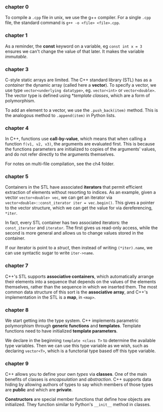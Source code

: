 ### chapter 0

To compile a `.cpp` file in unix, we use the g++ compiler. For a single `.cpp` file, the standard command is `g++ -o <file> <file>.cpp`.

### chapter 1

As a reminder, the **const** keyword on a variable, eg `const int x = 3` ensures we can't change the value of that later. It makes the variable *immutable*.

### chapter 3

C-style static arrays are limited. The C++ standard library (STL) has as a *container* the dynamic array (called here a **vector**). To specify a vector, we use type `vector<underlying datatype>`, eg. `vector<int>` or `vector<double>`. The vector type is defined using **template classes*, which are a form of polymorphism.

To add an element to a vector, we use the `.push_back(item)` method. This is the analogous method to `.append(item)` in Python lists.

### chapter 4

In C++, functions use **call-by-value**, which means that when calling a function `f(v1, v2, v3)`, the arguments are evaluated first. This is because the functions parameters are initialized to copies of the arguments' values, and do not refer directly to the arguments themselves.

For notes on multi-file compilation, see the ch4 folder.

### chapter 5

Containers in the STL have associated **iterators** that permit efficient extraction of elements without resorting to indices. As an example, given a vector `vector<double> vec`, we can get an iterator via `vector<double>::const_iterator iter = vec.begin()`. This gives a pointer to the vector structure, which we can get the value for via dereferencing, `*iter`.

In fact, every STL container has two associated iterators: the `const_iterator` and `iterator`. The first gives us read-only access, while the second is more general and allows us to change values stored in the container.

If our iterator is point to a *struct*, then instead of writing `(*iter).name`, we can use syntactic sugar to write `iter->name`.

### chapter 7

C++'s STL supports **associative containers**, which automatically arrange their elements into a sequence that depends on the values of the elements themselves, rather than the sequence in which we inserted them. The most common data structure of this sort is the **associative array**, and C++'s implementation in the STL is a **map**, in `<map>`.

### chapter 8

We start getting into the type system. C++ implements parametric polymorphism through **generic functions** and **templates**. Template functions need to have initialized **template parameters**.

We declare in the beginning `template <class T>` to determine the available type variables. Then we can use this type variable as we wish, such as declaring `vector<T>`, which is a functorial type based off this type variable.

### chapter 9

C++ allows you to define your own *types* via **classes**. One of the main benefits of classes is *encapsulation* and *abstraction*. C++ supports data hiding by allowing authors of types to say which members of those types are **public** and which are **private**.

**Constructors** are special member functions that define how objects are initialized. They function similar to Python's `__init__` method in classes.